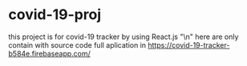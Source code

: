 # covid-19-proj
this project is for covid-19 tracker by using React.js "\n"
here are only contain with source code
full aplication in 
https://covid-19-tracker-b584e.firebaseapp.com/
